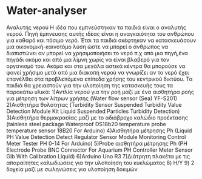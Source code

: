 # Water-analyser
Αναλυτής νερού
Η ιδέα που εμπνεύστηκαν τα παιδιά είναι ο αναλυτής νερού. Πηγή έμπνευσης αυτής ιδέας είναι η αναγκαιότητα του ανθρώπου  για καθαρό και πόσιμο νερό. Έτσι τα παιδιά σκέφτηκαν να κατασκευάσουν μια οικονομική-καινοτόμο λύση ώστε να μπορεί ο άνθρωπος να διαπιστώνει αν μπορεί να χρησιμοποιήσει το νερό π.χ από μια πηγή,ένα πηγάδι ακόμα και από μια λίμνη χωρίς να είναι βλαβερό για  τον οργανισμό του. Ακόμα και στα μεγάλα αστικά κέντρα θα μπορούσε να φανεί χρήσιμο μετά από μια διακοπή νερού να γνωρίζει αν το νερό έχει επανέλθει στα προβλεπόμενα επίπεδα χρήσης του κεντρικού δικτύου.
         Τα παιδιά θα χρειαστούν για την υλοποίηση της κατασκευής τους τα παρακάτω υλικά:
1)Αντλία νερού για την ροή μαζί με ένα αισθητήρα ροής για μέτρηση των λίτρων χρήσης (Water flow sensor (Sea) YF-S201)
2)Αισθητήρα θολότητας (Turbidity Sensor Suspended Turbidity Value Detection Module Kit Liquid Suspended Particles Turbidity Detection)
3)Αισθητήρα θερμοκρασίας μαζί με το αδιάβροχο καλώδιο προέκτασης (tainless steel package Waterproof DS18b20 temperature probe temperature sensor 18B20 For Arduino)
4)Αισθητήρα μέτρησης Ph (Liquid PH Value Detection Detect Regulator Sensor Module Monitoring Control Meter Tester PH 0-14 For Arduino)
5)Probe αισθητήρα μέτρησης Ph (PH Electrode Probe BNC Connector For Aquarium PH Controller Meter Sensor Gib With Calibration Liquid)
6)Arduino Uno R3
7)Διάτρητη πλακέτα με τις απαραίτητες καλωδιώσεις για την υλοποίηση του κυκλώματος
8) Η/Υ 
9) 2 δοχεία μαζί με σωληνώσεις για υλοποίηση δοκιμών
